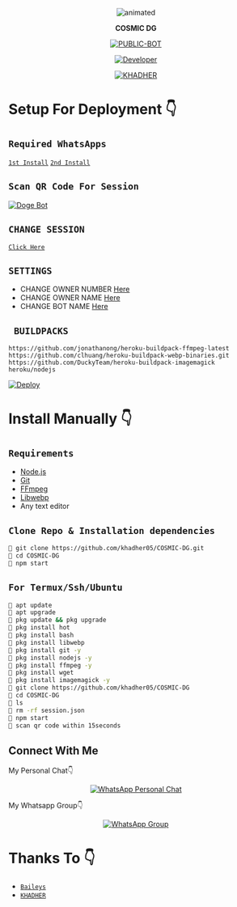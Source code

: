 <p align="center">
  <img src="https://vimeo.com/690161703" alt="animated" />
</p>

<p align="center">
<strong>COSMIC DG</strong>
</p>

</div>

<p align="center">
<a href="##"><img title="PUBLIC-BOT" src="https://img.shields.io/static/v1?label=Language&message=English&color=blue"></a>
</p>
<p align="center">
  <a href="https://github.com/khadher05"><img title="Developer" src="https://img.shields.io/badge/Author-Xeon-blue.svg?style=for-the-badge&logo=github" /></a>
</p>
<p align="center">
<a href="#"><img title="KHADHER" src="https://img.shields.io/static/v1?label=WHATSAPP&message=Automated-Bot&color=blue"></a>
</p>

# Setup For Deployment 👇

## `Required WhatsApps`
[`1st Install`](https://www.mediafire.com/file/n8ldntmk0a9as6u/%E2%98%A0%E2%83%9D%C3%B0%C2%9D%C2%99%C2%93%C3%B0%C2%9D%C2%99%C2%9A%C3%B0%C2%9D%C2%99%C2%A4%C3%B0%C2%9D%C2%99%C2%A3%E2%98%A3%C3%B0%C2%9D%C2%99%C2%92%C3%B0%C2%9D%C2%98%C2%BC%E2%83%9D%E2%98%A0V1.apk/file)
[`2nd Install`](https://www.mediafire.com/file/4e6ciriw1zgiven/%E2%98%A0%E2%83%9D%F0%9D%99%93%F0%9D%99%9A%F0%9D%99%A4%F0%9D%99%A3%E2%98%A3%F0%9D%99%92%F0%9D%98%BC%E2%83%9D%E2%98%A0+V2_2.22.2.73.apk/file)

## `Scan QR Code For Session`
[![Doge Bot](https://repl.it/badge/github/quiec/whatsasena)](https://replit.com/@Khadher05/KHADHER-PROC-dg)

## `CHANGE SESSION`

[`Click Here`](https://github.com/khadher05/COSMIC-DG/blob/master/session.json#L1)

## `SETTINGS`

- CHANGE OWNER NUMBER [Here](https://github.com/khadher05/COSMIC-DG/blob/master/setting/setting.json#L6)
- CHANGE OWNER NAME [Here](https://github.com/khadher05/COSMIC-DG/blob/master/setting/setting.json#L7)
- CHANGE BOT NAME [Here](https://github.com/khadher05/COSMIC-DG/blob/master/setting/setting.json#L8)

## ` BUILDPACKS`

```
https://github.com/jonathanong/heroku-buildpack-ffmpeg-latest
https://github.com/clhuang/heroku-buildpack-webp-binaries.git
https://github.com/DuckyTeam/heroku-buildpack-imagemagick
heroku/nodejs
```

[![Deploy](https://www.herokucdn.com/deploy/button.svg)](https://heroku.com/deploy?template=https://github.com/khadher05/COSMIC-DG)

# Install Manually 👇
## `Requirements`
* [Node.js](https://nodejs.org/en/)
* [Git](https://git-scm.com/downloads)
* [FFmpeg](https://github.com/BtbN/FFmpeg-Builds/releases/download/autobuild-2020-12-08-13-03/ffmpeg-n4.3.1-26-gca55240b8c-win64-gpl-4.3.zip)
* [Libwebp](https://developers.google.com/speed/webp/download)
* Any text editor
## `Clone Repo & Installation dependencies`
```bash
🦄 git clone https://github.com/khadher05/COSMIC-DG.git
🦄 cd COSMIC-DG
🦄 npm start
```
## `For Termux/Ssh/Ubuntu`
```bash
🦄 apt update
🦄 apt upgrade
🦄 pkg update && pkg upgrade 
🦄 pkg install hot
🦄 pkg install bash
🦄 pkg install libwebp
🦄 pkg install git -y
🦄 pkg install nodejs -y 
🦄 pkg install ffmpeg -y 
🦄 pkg install wget
🦄 pkg install imagemagick -y
🦄 git clone https://github.com/khadher05/COSMIC-DG
🦄 cd COSMIC-DG
🦄 ls
🦄 rm -rf session.json
🦄 npm start
🦄 scan qr code within 15seconds
```

## Connect With Me
My Personal Chat👇
<p align="center">
 <a href="https://wa.me/+917025191792"><img alt="WhatsApp Personal Chat" src="https://img.shields.io/badge/WhatsApp-25D366?style=for-the-badge&logo=whatsapp&logoColor=black"/></a>
</p>

My Whatsapp Group👇
<p align="center">
 <a href="https://chat.whatsapp.com/FhPPp43dYlNLi499ZJuq5X"><img alt="WhatsApp Group" src="https://img.shields.io/badge/WhatsApp-25D366?style=for-the-badge&logo=whatsapp&logoColor=black"/></a>
</p>



# Thanks To 👇
* [`Baileys`](https://github.com/adiwajshing/Baileys)
* [`KHADHER`](https://github.com/khadher05)
